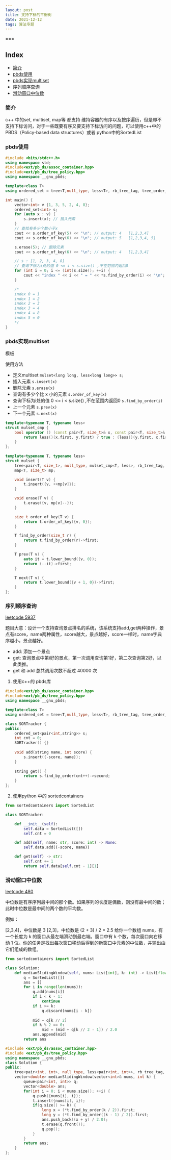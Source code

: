 ```yaml
---
layout: post
title: 支持下标的平衡树
date: 2021-12-12
tags: 算法专题  
---
```



===

Index
---
<!-- TOC -->

- [简介](#简介)
- [pbds使用](#pbds使用)
- [pbds实现multiset](#pbds实现multiset)
- [序列顺序查询](#序列顺序查询)
- [滑动窗口中位数](#滑动窗口中位数)
   



<!-- /TOC -->


### 简介

c++ 中的set, multiset, map等 都支持 维持容器的有序以及按序遍历，但是却不支持下标访问，对于一些既要有序又要支持下标访问的问题，可以使用c++中的PBDS（Policy-based data structures）或者 python中的SortedList


### pbds使用


```c++
#include <bits/stdc++.h>
using namespace std;
#include<ext/pb_ds/assoc_container.hpp>
#include<ext/pb_ds/tree_policy.hpp>
using namespace __gnu_pbds;

template<class T>
using ordered_set = tree<T,null_type, less<T>, rb_tree_tag, tree_order_statistics_node_update>;

int main() {
    vector<int> v {1, 3, 5, 2, 4, 8};
    ordered_set<int> s;
    for (auto x : v) {
        s.insert(x); // 插入元素
    }
    // 查找有多少个数小于x
    cout << s.order_of_key(5) << "\n"; // output: 4   [1,2,3,4] 
    cout << s.order_of_key(6) << "\n"; // output: 5   [1,2,3,4, 5] 

    s.erase(5); // 删除元素
    cout << s.order_of_key(6) << "\n"; // output: 4   [1,2,3,4]

    // s : [1, 2, 3, 4, 8]
    // 查询下标为i处的值 0 <= i < s.size() ,不在范围内返回0
    for (int i = 0; i <= (int)s.size(); ++i) {
        cout << "index " << i << " = " << *s.find_by_order(i) << "\n";
    }

    /*
    index 0 = 1
    index 1 = 2
    index 2 = 3
    index 3 = 4
    index 4 = 8
    index 5 = 0
    */
}
```

### pbds实现multiset

模板

使用方法

+ 定义multiset `mulset<long long, less<long long>> s;`
+ 插入元素 `s.insert(x)`
+ 删除元素 `s.erase(x)`
+ 查询有多少个比 x 小的元素 `s.order_of_key(x)`
+ 查询下标为i处的值 0 <= i < s.size() ,不在范围内返回0 `s.find_by_order(i)`
+ 上一个元素 `s.prev(x)`
+ 下一个元素 `s.next(x)`


```c++
template<typename T, typename less>
struct mulset_cmp {
    bool operator () (const pair<T, size_t>& x, const pair<T, size_t>& y) const {
        return less()(x.first, y.first) ? true : (less()(y.first, x.first) ? false : less()(x.second, y.second));
    }
};
 
template<typename T, typename less>
struct mulset {
    tree<pair<T, size_t>, null_type, mulset_cmp<T, less>, rb_tree_tag, tree_order_statistics_node_update> t;
    map<T, size_t> mp;

    void insert(T v) {
        t.insert({v, ++mp[v]});
    }

    void erase(T v) {
        t.erase({v, mp[v]--});
    }

    size_t order_of_key(T v) {
        return t.order_of_key({v, 0});
    }

    T find_by_order(size_t r) {
        return t.find_by_order(r)->first;
    }

    T prev(T v) {
        auto it = t.lower_bound({v, 0});
        return (--it)->first;
    }

    T next(T v) {
        return t.lower_bound({v + 1, 0})->first;
    }
};
```

### 序列顺序查询

[leetcode 5937](https://leetcode-cn.com/problems/sequentially-ordinal-rank-tracker/)

题目大意：设计一个支持查询景点排名的系统，该系统支持add,get两种操作，景点有score，name两种属性，score越大，景点越好，score一样时，name字典序越小，景点越好。

- add: 添加一个景点
- get: 查询景点中第i好的景点，第一次调用查询第1好，第二次查询第2好，以此类推。
- get 和 add 总共调用次数不超过 40000 次

1. 使用c++的 pbds库


```c++
#include<ext/pb_ds/assoc_container.hpp>
#include<ext/pb_ds/tree_policy.hpp>
using namespace __gnu_pbds;

template<class T>
using ordered_set = tree<T,null_type, less<T>, rb_tree_tag, tree_order_statistics_node_update>;

class SORTracker {
public:
    ordered_set<pair<int,string>> s;
    int cnt = 0;
    SORTracker() {}
    
    void add(string name, int score) {
        s.insert({-score, name});
    }
    
    string get() {
        return s.find_by_order(cnt++)->second;
    }
};

```


2. 使用python 中的 sortedcontainers

```python
from sortedcontainers import SortedList

class SORTracker:

    def __init__(self):
        self.data = SortedList([])
        self.cnt = 0

    def add(self, name: str, score: int) -> None:
        self.data.add((-score, name))

    def get(self) -> str:
        self.cnt += 1
        return self.data[self.cnt - 1][1]
```



### 滑动窗口中位数


[leetcode 480](https://leetcode-cn.com/problems/sliding-window-median/)

中位数是有序序列最中间的那个数。如果序列的长度是偶数，则没有最中间的数；此时中位数是最中间的两个数的平均数。

例如：

[2,3,4]，中位数是 3
[2,3]，中位数是 (2 + 3) / 2 = 2.5
给你一个数组 nums，有一个长度为 k 的窗口从最左端滑动到最右端。窗口中有 k 个数，每次窗口向右移动 1 位。你的任务是找出每次窗口移动后得到的新窗口中元素的中位数，并输出由它们组成的数组。


```python
from sortedcontainers import SortedList

class Solution:
    def medianSlidingWindow(self, nums: List[int], k: int) -> List[float]:
        q = SortedList([])
        ans = []
        for i in range(len(nums)):
            q.add(nums[i])
            if i < k - 1:
                continue
            if i >= k:
                q.discard(nums[i - k])
            
            mid = q[k // 2]
            if k % 2 == 0:
                mid = (mid + q[k // 2 - 1]) / 2.0
            ans.append(mid)
        return ans
```


```c++
#include <ext/pb_ds/assoc_container.hpp>
#include <ext/pb_ds/tree_policy.hpp>
using namespace __gnu_pbds;
class Solution {
public:
    tree<pair<int, int>, null_type, less<pair<int, int>>, rb_tree_tag, tree_order_statistics_node_update> t;
    vector<double> medianSlidingWindow(vector<int>& nums, int k) {
        queue<pair<int, int>> q;
        vector<double> ans;
        for(int i = 0; i < nums.size(); ++i) {
            q.push({nums[i], i});
            t.insert({nums[i], i});
            if(q.size() >= k) {
                long x = (*t.find_by_order(k / 2)).first;
                long y = (*t.find_by_order((k - 1) / 2)).first;
                ans.push_back((x + y) / 2.0);
                t.erase(q.front());
                q.pop();
            }
        }
        return ans;
    }
};

```
